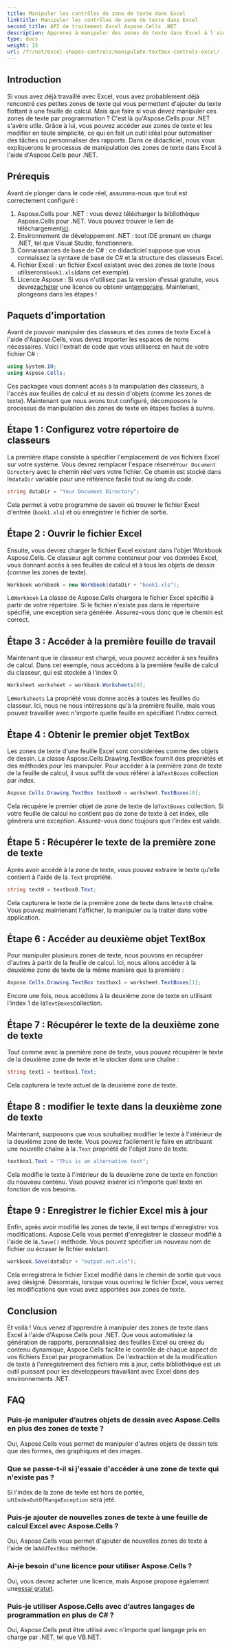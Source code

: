 ```yaml
---
title: Manipuler les contrôles de zone de texte dans Excel
linktitle: Manipuler les contrôles de zone de texte dans Excel
second_title: API de traitement Excel Aspose.Cells .NET
description: Apprenez à manipuler des zones de texte dans Excel à l'aide d'Aspose.Cells pour .NET avec ce didacticiel étape par étape facile à suivre.
type: docs
weight: 15
url: /fr/net/excel-shapes-controls/manipulate-textbox-controls-excel/
---
```

## Introduction
Si vous avez déjà travaillé avec Excel, vous avez probablement déjà rencontré ces petites zones de texte qui vous permettent d'ajouter du texte flottant à une feuille de calcul. Mais que faire si vous devez manipuler ces zones de texte par programmation ? C'est là qu'Aspose.Cells pour .NET s'avère utile. Grâce à lui, vous pouvez accéder aux zones de texte et les modifier en toute simplicité, ce qui en fait un outil idéal pour automatiser des tâches ou personnaliser des rapports. Dans ce didacticiel, nous vous expliquerons le processus de manipulation des zones de texte dans Excel à l'aide d'Aspose.Cells pour .NET.
## Prérequis
Avant de plonger dans le code réel, assurons-nous que tout est correctement configuré :
1.  Aspose.Cells pour .NET : vous devez télécharger la bibliothèque Aspose.Cells pour .NET. Vous pouvez trouver le lien de téléchargement[ici](https://releases.aspose.com/cells/net/).
2. Environnement de développement .NET : tout IDE prenant en charge .NET, tel que Visual Studio, fonctionnera.
3. Connaissances de base de C# : ce didacticiel suppose que vous connaissez la syntaxe de base de C# et la structure des classeurs Excel.
4.  Fichier Excel : un fichier Excel existant avec des zones de texte (nous utiliserons`book1.xls`(dans cet exemple).
5.  Licence Aspose : Si vous n'utilisez pas la version d'essai gratuite, vous devrez[acheter](https://purchase.aspose.com/buy) une licence ou obtenir un[temporaire](https://purchase.aspose.com/temporary-license/).
Maintenant, plongeons dans les étapes !
## Paquets d'importation
Avant de pouvoir manipuler des classeurs et des zones de texte Excel à l'aide d'Aspose.Cells, vous devez importer les espaces de noms nécessaires. Voici l'extrait de code que vous utiliserez en haut de votre fichier C# :
```csharp
using System.IO;
using Aspose.Cells;
```
Ces packages vous donnent accès à la manipulation des classeurs, à l'accès aux feuilles de calcul et au dessin d'objets (comme les zones de texte).
Maintenant que nous avons tout configuré, décomposons le processus de manipulation des zones de texte en étapes faciles à suivre.
## Étape 1 : Configurez votre répertoire de classeurs
 La première étape consiste à spécifier l'emplacement de vos fichiers Excel sur votre système. Vous devrez remplacer l'espace réservé`Your Document Directory` avec le chemin réel vers votre fichier. Ce chemin est stocké dans le`dataDir` variable pour une référence facile tout au long du code.
```csharp
string dataDir = "Your Document Directory";
```
Cela permet à votre programme de savoir où trouver le fichier Excel d'entrée (`book1.xls`) et où enregistrer le fichier de sortie.
## Étape 2 : Ouvrir le fichier Excel
Ensuite, vous devrez charger le fichier Excel existant dans l'objet Workbook Aspose.Cells. Ce classeur agit comme conteneur pour vos données Excel, vous donnant accès à ses feuilles de calcul et à tous les objets de dessin (comme les zones de texte).
```csharp
Workbook workbook = new Workbook(dataDir + "book1.xls");
```
 Le`Workbook` La classe de Aspose.Cells chargera le fichier Excel spécifié à partir de votre répertoire. Si le fichier n'existe pas dans le répertoire spécifié, une exception sera générée. Assurez-vous donc que le chemin est correct.
## Étape 3 : Accéder à la première feuille de travail
Maintenant que le classeur est chargé, vous pouvez accéder à ses feuilles de calcul. Dans cet exemple, nous accédons à la première feuille de calcul du classeur, qui est stockée à l'index 0.
```csharp
Worksheet worksheet = workbook.Worksheets[0];
```
 Le`Worksheets` La propriété vous donne accès à toutes les feuilles du classeur. Ici, nous ne nous intéressons qu'à la première feuille, mais vous pouvez travailler avec n'importe quelle feuille en spécifiant l'index correct.
## Étape 4 : Obtenir le premier objet TextBox
Les zones de texte d'une feuille Excel sont considérées comme des objets de dessin. La classe Aspose.Cells.Drawing.TextBox fournit des propriétés et des méthodes pour les manipuler. Pour accéder à la première zone de texte de la feuille de calcul, il vous suffit de vous référer à la`TextBoxes` collection par index.
```csharp
Aspose.Cells.Drawing.TextBox textbox0 = worksheet.TextBoxes[0];
```
 Cela récupère le premier objet de zone de texte de la`TextBoxes` collection. Si votre feuille de calcul ne contient pas de zone de texte à cet index, elle générera une exception. Assurez-vous donc toujours que l'index est valide.
## Étape 5 : Récupérer le texte de la première zone de texte
 Après avoir accédé à la zone de texte, vous pouvez extraire le texte qu'elle contient à l'aide de la`.Text` propriété.
```csharp
string text0 = textbox0.Text;
```
 Cela capturera le texte de la première zone de texte dans le`text0` chaîne. Vous pouvez maintenant l'afficher, la manipuler ou la traiter dans votre application.
## Étape 6 : Accéder au deuxième objet TextBox
Pour manipuler plusieurs zones de texte, nous pouvons en récupérer d'autres à partir de la feuille de calcul. Ici, nous allons accéder à la deuxième zone de texte de la même manière que la première :
```csharp
Aspose.Cells.Drawing.TextBox textbox1 = worksheet.TextBoxes[1];
```
Encore une fois, nous accédons à la deuxième zone de texte en utilisant l'index 1 de la`TextBoxes`collection.
## Étape 7 : Récupérer le texte de la deuxième zone de texte
Tout comme avec la première zone de texte, vous pouvez récupérer le texte de la deuxième zone de texte et le stocker dans une chaîne :
```csharp
string text1 = textbox1.Text;
```
Cela capturera le texte actuel de la deuxième zone de texte.
## Étape 8 : modifier le texte dans la deuxième zone de texte
 Maintenant, supposons que vous souhaitiez modifier le texte à l'intérieur de la deuxième zone de texte. Vous pouvez facilement le faire en attribuant une nouvelle chaîne à la`.Text` propriété de l'objet zone de texte.
```csharp
textbox1.Text = "This is an alternative text";
```
Cela modifie le texte à l'intérieur de la deuxième zone de texte en fonction du nouveau contenu. Vous pouvez insérer ici n'importe quel texte en fonction de vos besoins.
## Étape 9 : Enregistrer le fichier Excel mis à jour
 Enfin, après avoir modifié les zones de texte, il est temps d'enregistrer vos modifications. Aspose.Cells vous permet d'enregistrer le classeur modifié à l'aide de la`.Save()` méthode. Vous pouvez spécifier un nouveau nom de fichier ou écraser le fichier existant.
```csharp
workbook.Save(dataDir + "output.out.xls");
```
Cela enregistrera le fichier Excel modifié dans le chemin de sortie que vous avez désigné. Désormais, lorsque vous ouvrirez le fichier Excel, vous verrez les modifications que vous avez apportées aux zones de texte.
## Conclusion
Et voilà ! Vous venez d'apprendre à manipuler des zones de texte dans Excel à l'aide d'Aspose.Cells pour .NET. Que vous automatisiez la génération de rapports, personnalisiez des feuilles Excel ou créiez du contenu dynamique, Aspose.Cells facilite le contrôle de chaque aspect de vos fichiers Excel par programmation. De l'extraction et de la modification de texte à l'enregistrement des fichiers mis à jour, cette bibliothèque est un outil puissant pour les développeurs travaillant avec Excel dans des environnements .NET.
## FAQ
### Puis-je manipuler d’autres objets de dessin avec Aspose.Cells en plus des zones de texte ?
Oui, Aspose.Cells vous permet de manipuler d'autres objets de dessin tels que des formes, des graphiques et des images.
### Que se passe-t-il si j'essaie d'accéder à une zone de texte qui n'existe pas ?
 Si l'index de la zone de texte est hors de portée, un`IndexOutOfRangeException` sera jeté.
### Puis-je ajouter de nouvelles zones de texte à une feuille de calcul Excel avec Aspose.Cells ?
 Oui, Aspose.Cells vous permet d'ajouter de nouvelles zones de texte à l'aide de la`AddTextBox` méthode.
### Ai-je besoin d'une licence pour utiliser Aspose.Cells ?
 Oui, vous devrez acheter une licence, mais Aspose propose également une[essai gratuit](https://releases.aspose.com/).
### Puis-je utiliser Aspose.Cells avec d’autres langages de programmation en plus de C# ?
Oui, Aspose.Cells peut être utilisé avec n'importe quel langage pris en charge par .NET, tel que VB.NET.